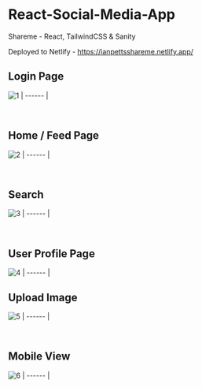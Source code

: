 # React-Social-Media-App
Shareme - React, TailwindCSS &amp; Sanity

Deployed to Netlify - https://ianpettsshareme.netlify.app/

## Login Page
![1](https://user-images.githubusercontent.com/66824231/147740868-8fa52520-4e1e-4615-a4ea-d277a10e8f45.jpg)
| ------ |

<br />

## Home / Feed Page
![2](https://user-images.githubusercontent.com/66824231/147740889-467cd5ba-34a9-48d6-9d58-67d9a8af8965.jpg)
| ------ |

<br />

## Search
![3](https://user-images.githubusercontent.com/66824231/147740898-6463e907-a0ea-4a5b-abf8-45de142621ba.jpg)
| ------ |

<br />

## User Profile Page
![4](https://user-images.githubusercontent.com/66824231/147740902-29017607-c9b9-443d-aecd-ca6bc2502544.jpg)
| ------ |


## Upload Image
![5](https://user-images.githubusercontent.com/66824231/147740908-8421cd73-3c0c-4633-983d-1921750aef44.jpg)
| ------ |

<br />

## Mobile View
![6](https://user-images.githubusercontent.com/66824231/147740914-dc39866a-b654-4176-b843-17854c19feed.jpg)
| ------ |
